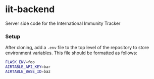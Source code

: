 # iit-backend
Server side code for the International Immunity Tracker

### Setup
After cloning, add a `.env` file to the top level of the repository to store environment variables. This file should be formatted as follows:
```bash
FLASK_ENV=foo
AIRTABLE_API_KEY=bar
AIRTABLE_BASE_ID=baz
```
